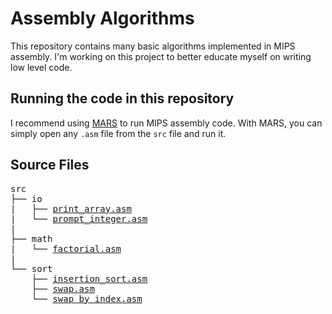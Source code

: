 # Assembly Algorithms

This repository contains many basic algorithms implemented in MIPS assembly.
I'm working on this project to better educate myself on writing low level code.

## Running the code in this repository

I recommend using [MARS](http://courses.missouristate.edu/kenvollmar/mars/)
to run MIPS assembly code. With MARS, you can simply open any `.asm` file
from the `src` file and run it.

## Source Files
<pre>
src
├── io
|   ├── <a href="src/io/print_array.asm">print_array.asm</a>
|   └── <a href="src/io/prompt_integer.asm">prompt_integer.asm</a>
|       
├── math
|   └── <a href="src/math/factorial.asm">factorial.asm</a>
|
└── sort
    ├── <a href="src/sort/insertion_sort.asm">insertion_sort.asm</a>
    ├── <a href="src/sort/swap.asm">swap.asm</a>
    └── <a href="src/sort/swap_by_index.asm">swap_by_index.asm</a>
</pre>
